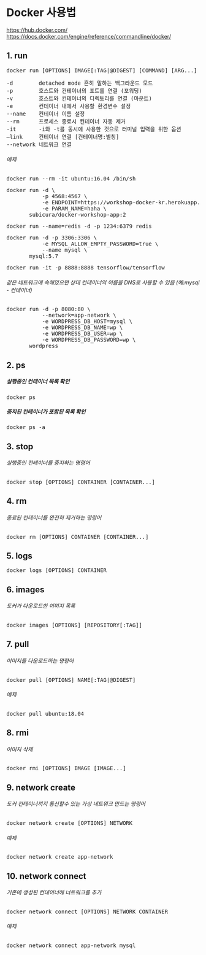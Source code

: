 # Docker 사용법

https://hub.docker.com/ <br>
https://docs.docker.com/engine/reference/commandline/docker/

## 1. run
<pre>
docker run [OPTIONS] IMAGE[:TAG|@DIGEST] [COMMAND] [ARG...]
</pre>

<pre>
‑d        detached mode 흔히 말하는 백그라운드 모드 
‑p        호스트와 컨테이너의 포트를 연결 (포워딩) 
‑v        호스트와 컨테이너의 디렉토리를 연결 (마운트) 
‑e        컨테이너 내에서 사용할 환경변수 설정 
‑‑name    컨테이너 이름 설정 
‑‑rm      프로세스 종료시 컨테이너 자동 제거 
‑it       ‑i와 ‑t를 동시에 사용한 것으로 터미널 입력을 위한 옵션 
–link     컨테이너 연결 [컨테이너명:별칭]
‑‑network 네트워크 연결
</pre>

###### 예제
<pre>
docker run --rm -it ubuntu:16.04 /bin/sh
</pre>
<pre>
docker run -d \  
           -p 4568:4567 \  
           -e ENDPOINT=https://workshop-docker-kr.herokuapp.com/ \  
           -e PARAM_NAME=haha \  
       subicura/docker-workshop-app:2
</pre>
<pre>
docker run --name=redis -d -p 1234:6379 redis
</pre>
<pre>
docker run -d -p 3306:3306 \  
           -e MYSQL_ALLOW_EMPTY_PASSWORD=true \  
           --name mysql \  
       mysql:5.7
</pre>
<pre>
docker run -it -p 8888:8888 tensorflow/tensorflow
</pre>
###### 같은 네트워크에 속해있으면 상대 컨테이너의 이름을 DNS로 사용할 수 있음 (예:mysql - 컨테이너)
<pre>
docker run -d -p 8080:80 \  
           --network=app-network \  
           -e WORDPRESS_DB_HOST=mysql \  
           -e WORDPRESS_DB_NAME=wp \  
           -e WORDPRESS_DB_USER=wp \  
           -e WORDPRESS_DB_PASSWORD=wp \  
       wordpress
</pre>

## 2. ps
##### 실행중인 컨테이너 목록 확인
<pre>
docker ps
</pre>
##### 중지된 컨테이너가 포함된 목록 확인
<pre>
docker ps -a
</pre>

## 3. stop
###### 실행중인 컨테이너를 중지하는 명령어
<pre>
docker stop [OPTIONS] CONTAINER [CONTAINER...]
</pre>

## 4. rm
###### 종료된 컨테이너를 완전히 제거하는 명령어
<pre>
docker rm [OPTIONS] CONTAINER [CONTAINER...]
</pre>

## 5. logs
<pre>
docker logs [OPTIONS] CONTAINER
</pre>

## 6. images
###### 도커가 다운로드한 이미지 목록
<pre>
docker images [OPTIONS] [REPOSITORY[:TAG]]
</pre>

## 7. pull
###### 이미지를 다운로드하는 명령어
<pre>
docker pull [OPTIONS] NAME[:TAG|@DIGEST]
</pre>
###### 예제
<pre>
docker pull ubuntu:18.04
</pre>

## 8. rmi
###### 이미지 삭제
<pre>
docker rmi [OPTIONS] IMAGE [IMAGE...]
</pre>

## 9. network create
###### 도커 컨테이너끼지 통신할수 있는 가상 네트워크 만드는 명령어
<pre>
docker network create [OPTIONS] NETWORK
</pre>
###### 예제
<pre>
docker network create app-network
</pre>

## 10. network connect
###### 기존에 생성된 컨테이너에 너트워크를 추가
<pre>
docker network connect [OPTIONS] NETWORK CONTAINER
</pre>
###### 예제
<pre>
docker network connect app-network mysql
</pre>

